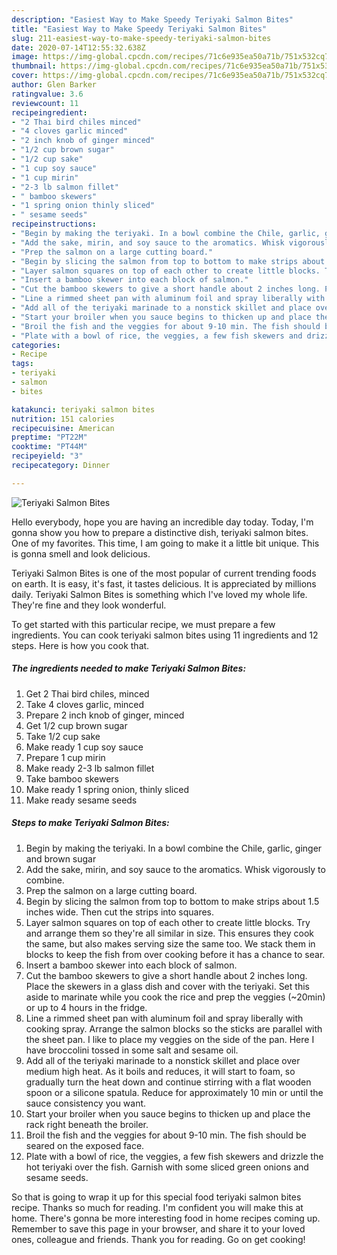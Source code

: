 ```yaml
---
description: "Easiest Way to Make Speedy Teriyaki Salmon Bites"
title: "Easiest Way to Make Speedy Teriyaki Salmon Bites"
slug: 211-easiest-way-to-make-speedy-teriyaki-salmon-bites
date: 2020-07-14T12:55:32.638Z
image: https://img-global.cpcdn.com/recipes/71c6e935ea50a71b/751x532cq70/teriyaki-salmon-bites-recipe-main-photo.jpg
thumbnail: https://img-global.cpcdn.com/recipes/71c6e935ea50a71b/751x532cq70/teriyaki-salmon-bites-recipe-main-photo.jpg
cover: https://img-global.cpcdn.com/recipes/71c6e935ea50a71b/751x532cq70/teriyaki-salmon-bites-recipe-main-photo.jpg
author: Glen Barker
ratingvalue: 3.6
reviewcount: 11
recipeingredient:
- "2 Thai bird chiles minced"
- "4 cloves garlic minced"
- "2 inch knob of ginger minced"
- "1/2 cup brown sugar"
- "1/2 cup sake"
- "1 cup soy sauce"
- "1 cup mirin"
- "2-3 lb salmon fillet"
- " bamboo skewers"
- "1 spring onion thinly sliced"
- " sesame seeds"
recipeinstructions:
- "Begin by making the teriyaki. In a bowl combine the Chile, garlic, ginger and brown sugar"
- "Add the sake, mirin, and soy sauce to the aromatics. Whisk vigorously to combine."
- "Prep the salmon on a large cutting board."
- "Begin by slicing the salmon from top to bottom to make strips about 1.5 inches wide. Then cut the strips into squares."
- "Layer salmon squares on top of each other to create little blocks. Try and arrange them so they&#39;re all similar in size. This ensures they cook the same, but also makes serving size the same too. We stack them in blocks to keep the fish from over cooking before it has a chance to sear."
- "Insert a bamboo skewer into each block of salmon."
- "Cut the bamboo skewers to give a short handle about 2 inches long. Place the skewers in a glass dish and cover with the teriyaki. Set this aside to marinate while you cook the rice and prep the veggies (~20min) or up to 4 hours in the fridge."
- "Line a rimmed sheet pan with aluminum foil and spray liberally with cooking spray. Arrange the salmon blocks so the sticks are parallel with the sheet pan. I like to place my veggies on the side of the pan. Here I have broccolini tossed in some salt and sesame oil."
- "Add all of the teriyaki marinade to a nonstick skillet and place over medium high heat. As it boils and reduces, it will start to foam, so gradually turn the heat down and continue stirring with a flat wooden spoon or a silicone spatula. Reduce for approximately 10 min or until the sauce consistency you want."
- "Start your broiler when you sauce begins to thicken up and place the rack right beneath the broiler."
- "Broil the fish and the veggies for about 9-10 min. The fish should be seared on the exposed face."
- "Plate with a bowl of rice, the veggies, a few fish skewers and drizzle the hot teriyaki over the fish. Garnish with some sliced green onions and sesame seeds."
categories:
- Recipe
tags:
- teriyaki
- salmon
- bites

katakunci: teriyaki salmon bites 
nutrition: 151 calories
recipecuisine: American
preptime: "PT22M"
cooktime: "PT44M"
recipeyield: "3"
recipecategory: Dinner

---
```



![Teriyaki Salmon Bites](https://img-global.cpcdn.com/recipes/71c6e935ea50a71b/751x532cq70/teriyaki-salmon-bites-recipe-main-photo.jpg)

Hello everybody, hope you are having an incredible day today. Today, I'm gonna show you how to prepare a distinctive dish, teriyaki salmon bites. One of my favorites. This time, I am going to make it a little bit unique. This is gonna smell and look delicious.

Teriyaki Salmon Bites is one of the most popular of current trending foods on earth. It is easy, it's fast, it tastes delicious. It is appreciated by millions daily. Teriyaki Salmon Bites is something which I've loved my whole life. They're fine and they look wonderful.




To get started with this particular recipe, we must prepare a few ingredients. You can cook teriyaki salmon bites using 11 ingredients and 12 steps. Here is how you cook that.

<!--inarticleads1-->

##### The ingredients needed to make Teriyaki Salmon Bites:

1. Get 2 Thai bird chiles, minced
1. Take 4 cloves garlic, minced
1. Prepare 2 inch knob of ginger, minced
1. Get 1/2 cup brown sugar
1. Take 1/2 cup sake
1. Make ready 1 cup soy sauce
1. Prepare 1 cup mirin
1. Make ready 2-3 lb salmon fillet
1. Take  bamboo skewers
1. Make ready 1 spring onion, thinly sliced
1. Make ready  sesame seeds




<!--inarticleads2-->

##### Steps to make Teriyaki Salmon Bites:

1. Begin by making the teriyaki. In a bowl combine the Chile, garlic, ginger and brown sugar
1. Add the sake, mirin, and soy sauce to the aromatics. Whisk vigorously to combine.
1. Prep the salmon on a large cutting board.
1. Begin by slicing the salmon from top to bottom to make strips about 1.5 inches wide. Then cut the strips into squares.
1. Layer salmon squares on top of each other to create little blocks. Try and arrange them so they&#39;re all similar in size. This ensures they cook the same, but also makes serving size the same too. We stack them in blocks to keep the fish from over cooking before it has a chance to sear.
1. Insert a bamboo skewer into each block of salmon.
1. Cut the bamboo skewers to give a short handle about 2 inches long. Place the skewers in a glass dish and cover with the teriyaki. Set this aside to marinate while you cook the rice and prep the veggies (~20min) or up to 4 hours in the fridge.
1. Line a rimmed sheet pan with aluminum foil and spray liberally with cooking spray. Arrange the salmon blocks so the sticks are parallel with the sheet pan. I like to place my veggies on the side of the pan. Here I have broccolini tossed in some salt and sesame oil.
1. Add all of the teriyaki marinade to a nonstick skillet and place over medium high heat. As it boils and reduces, it will start to foam, so gradually turn the heat down and continue stirring with a flat wooden spoon or a silicone spatula. Reduce for approximately 10 min or until the sauce consistency you want.
1. Start your broiler when you sauce begins to thicken up and place the rack right beneath the broiler.
1. Broil the fish and the veggies for about 9-10 min. The fish should be seared on the exposed face.
1. Plate with a bowl of rice, the veggies, a few fish skewers and drizzle the hot teriyaki over the fish. Garnish with some sliced green onions and sesame seeds.




So that is going to wrap it up for this special food teriyaki salmon bites recipe. Thanks so much for reading. I'm confident you will make this at home. There's gonna be more interesting food in home recipes coming up. Remember to save this page in your browser, and share it to your loved ones, colleague and friends. Thank you for reading. Go on get cooking!
